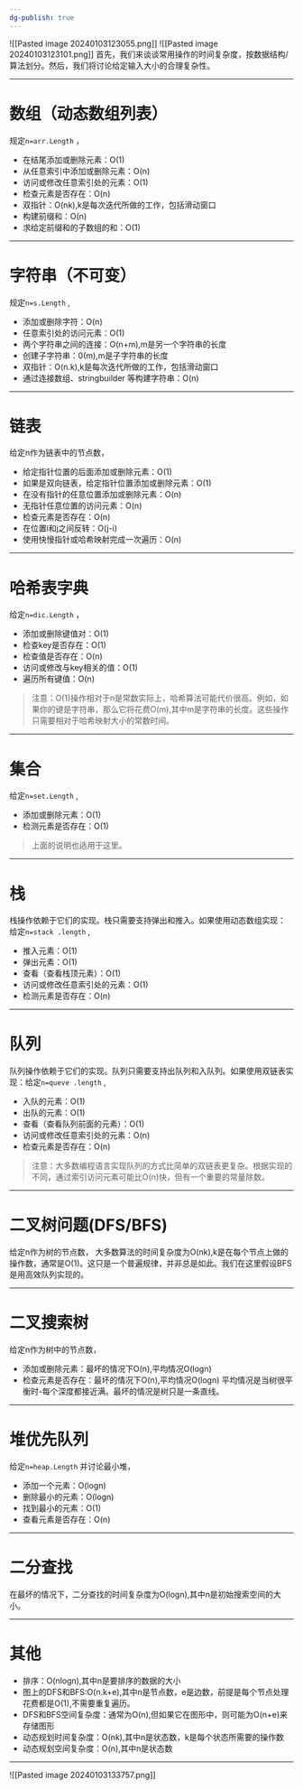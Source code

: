 ```yaml
---
dg-publish: true
---
```

![[Pasted image 20240103123055.png]]
![[Pasted image 20240103123101.png]]
首先，我们来谈谈常用操作的时间复杂度，按数据结构/算法划分。然后，我们将讨论给定输入大小的合理复杂性。

---


# 数组（动态数组列表）
规定`n=arr.Length` ，
- 在结尾添加或删除元素：O(1)
- 从任意索引中添加或删除元素：O(n)
- 访问或修改任意索引处的元素：O(1)
- 检查元素是否存在：O(n)
- 双指针：O(nk),k是每次迭代所做的工作，包括滑动窗口
- 构建前缀和：O(n)
- 求给定前缀和的子数组的和：O(1)
---
# 字符串（不可变）
规定`n=s.Length` ,
- 添加或删除字符：O(n)
- 任意索引处的访问元素：O(1)
- 两个字符串之间的连接：O(n+m),m是另一个字符串的长度
- 创建子字符串：0(m),m是子字符串的长度
- 双指针：O(n.k),k是每次迭代所做的工作，包括滑动窗口
- 通过连接数组、stringbuilder 等构建字符串：O(n)
---
# 链表
给定n作为链表中的节点数，
- 给定指针位置的后面添加或删除元素：O(1)
- 如果是双向链表，给定指针位置添加或删除元素：O(1)
- 在没有指针的任意位置添加或删除元素：O(n)
- 无指针任意位置的访问元素：O(n)
- 检查元素是否存在：O(n)
- 在位置i和j之间反转：O(j-i)
- 使用快慢指针或哈希映射完成一次遍历：O(n)
---
# 哈希表字典
给定`n=dic.Length` ，
- 添加或删除键值对：O(1)
- 检查key是否存在：O(1)
- 检查值是否存在：O(n)
- 访问或修改与key相关的值：O(1)
- 遍历所有键值：O(n)
> 注意：O(1)操作相对于n是常数实际上，哈希算法可能代价很高。例如，如果你的键是字符串，那么它将花费O(m),其中m是字符串的长度。这些操作只需要相对于哈希映射大小的常数时间。
---
# 集合
给定`n=set.Length` ,
- 添加或删除元素：O(1)
- 检测元素是否存在：O(1)
> 上面的说明也适用于这里。
---
# 栈
栈操作依赖于它们的实现。栈只需要支持弹出和推入。如果使用动态数组实现：
给定`n=stack .length` ,
- 推入元素：O(1)
- 弹出元素：O(1)
- 查看（查看栈顶元素）：O(1)
- 访问或修改任意索引处的元素：O(1)
- 检测元素是否存在：O(n)
---
# 队列
队列操作依赖于它们的实现。队列只需要支持出队列和入队列。如果使用双链表实现：给定`n=queve .length` ,
- 入队的元素：O(1)
- 出队的元素：O(1)
- 查看（查看队列前面的元素）：O(1)
- 访问或修改任意索引处的元素：O(n)
- 检查元素是否存在：O(n)
> 注意：大多数编程语言实现队列的方式比简单的双链表更复杂。根据实现的不同，通过索引访问元素可能比O(n)快，但有一个重要的常量除数。
---
# 二叉树问题(DFS/BFS)
给定n作为树的节点数，
大多数算法的时间复杂度为O(nk),k是在每个节点上做的操作数，通常是O(1)。这只是一个普遍规律，并非总是如此。我们在这里假设BFS是用高效队列实现的。

---
# 二叉搜索树
给定n作为树中的节点数，
- 添加或删除元素：最坏的情况下O(n),平均情况O(logn)
- 检查元素是否存在：最坏的情况下O(n),平均情况O(logn)
平均情况是当树很平衡时-每个深度都接近满。最坏的情况是树只是一条直线。
---


# 堆优先队列
给定`n=heap.Length` 并讨论最小堆，
- 添加一个元素：O(logn)
- 删除最小的元素：O(logn)
- 找到最小的元素：O(1)
- 查看元素是否存在：O(n)
---


# 二分查找
在最坏的情况下，二分查找的时间复杂度为O(logn),其中n是初始搜索空间的大小。

---


# 其他
- 排序：O(nlogn),其中n是要排序的数据的大小
- 图上的DFS和BFS:O(n.k+e),其中n是节点数，e是边数，前提是每个节点处理花费都是O(1),不需要重复遍历。
- DFS和BFS空间复杂度：通常为O(n),但如果它在图形中，则可能为O(n+e)来存储图形
- 动态规划时间复杂度：O(nk),其中n是状态数，k是每个状态所需要的操作数
- 动态规划空间复杂度：O(n),其中n是状态数
---
![[Pasted image 20240103133757.png]]
